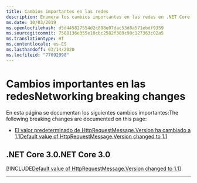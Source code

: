 ```yaml
---
title: Cambios importantes en las redes
description: Enumera los cambios importantes en las redes en .NET Core.
ms.date: 10/03/2019
ms.openlocfilehash: d5d445827554d2c898e07dac53d8a571ebdf9359
ms.sourcegitcommit: 7588136e355e10cbc2582f389c90c127363c02a5
ms.translationtype: HT
ms.contentlocale: es-ES
ms.lasthandoff: 03/14/2020
ms.locfileid: "77092998"
---
```

# <a name="networking-breaking-changes"></a><span data-ttu-id="ecc8f-103">Cambios importantes en las redes</span><span class="sxs-lookup"><span data-stu-id="ecc8f-103">Networking breaking changes</span></span>

<span data-ttu-id="ecc8f-104">En esta página se documentan los siguientes cambios importantes:</span><span class="sxs-lookup"><span data-stu-id="ecc8f-104">The following breaking changes are documented on this page:</span></span>

- [<span data-ttu-id="ecc8f-105">El valor predeterminado de HttpRequestMessage.Version ha cambiado a 1.1</span><span class="sxs-lookup"><span data-stu-id="ecc8f-105">Default value of HttpRequestMessage.Version changed to 1.1</span></span>](#default-value-of-httprequestmessageversion-changed-to-11)

## <a name="net-core-30"></a><span data-ttu-id="ecc8f-106">.NET Core 3.0</span><span class="sxs-lookup"><span data-stu-id="ecc8f-106">.NET Core 3.0</span></span>

[!INCLUDE[Default value of HttpRequestMessage.Version changed to 1.1](~/includes/core-changes/networking/3.0/httprequestmessage-version-change.md)]

***
